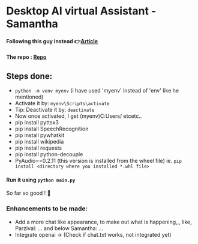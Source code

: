 # Desktop AI virtual Assistant - Samantha
#### Following this guy instead 👉[Article](https://blog.ashutoshkrris.in/how-to-build-your-personal-ai-assistant-using-python)
#### The repo : [Repo](https://github.com/ashutoshkrris/Virtual-Personal-Assistant-using-Python/tree/master)

## Steps done: 
- `python -m venv myenv` (i have used 'myenv' instead of 'env' like he mentioned)
- Activate it by: `myenv\Scripts\activate`
- Tip: Deactivate it by: `deactivate`
- Now once activated, I get (myenv)C:Users/ etcetc..
- pip install pyttsx3
- pip install SpeechRecognition
- pip install pywhatkit
- pip install wikipedia
- pip install requests
- pip install python-decouple
- PyAudio==0.2.11 (this version is installed from the wheel file) ie. `pip install <directory where you installed *.whl file>`

#### Run it using `python main.py`

So far so good ! 🚀

### Enhancements to be made:
- Add a more chat like appearance, to make out what is happening,,, like, Parzival: ... and below Samantha: ...
- Integrate openai -> (Check if chat.txt works, not integrated yet)

